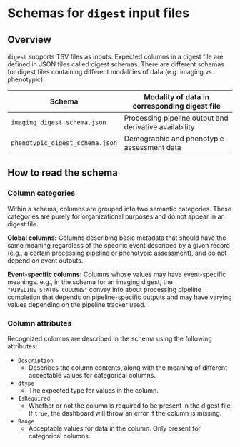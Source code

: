 # Schemas for `digest` input files

## Overview
`digest` supports TSV files as inputs. 
Expected columns in a digest file are defined in JSON files called digest schemas.
There are different schemas for digest files containing different modalities of data (e.g. imaging vs. phenotypic).

| Schema | Modality of data in corresponding digest file |
| ----- | ----- |
| `imaging_digest_schema.json` | Processing pipeline output and derivative availability |
| `phenotypic_digest_schema.json` | Demographic and phenotypic assessment data |

## How to read the schema
### Column categories
Within a schema, columns are grouped into two semantic categories. These categories are purely for organizational purposes and do not appear in an digest file.

**Global columns:** Columns describing basic metadata that should have the same meaning regardless of the specific event described by a given record 
(e.g., a certain processing pipeline or phenotypic assessment), and do not depend on event outputs.

**Event-specific columns:** Columns whose values may have event-specific meanings.
e.g., in the schema for an imaging digest, the `"PIPELINE_STATUS_COLUMNS"` convey info about processing pipeline completion that depends on pipeline-specific outputs and may have varying values depending on the pipeline tracker used.

### Column attributes
Recognized columns are described in the schema using the following attributes:
- `Description`
  - Describes the column contents, along with the meaning of different acceptable values for categorical columns.
- `dtype`
  - The expected type for values in the column.
- `IsRequired`
  - Whether or not the column is required to be present in the digest file. 
  If `true`, the dashboard will throw an error if the column is missing.
- `Range`
  - Acceptable values for data in the column. 
  Only present for categorical columns.

